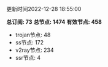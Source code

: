 更新时间2022-12-28 18:55:00

**总订阅: 73**
**总节点: 1474**
**有效节点: 458**
- trojan节点: 48
- ss节点: 172
- v2ray节点: 234
- ssr节点: 4
